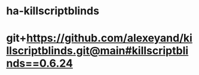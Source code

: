 # ha-killscriptblinds

# git+https://github.com/alexeyand/killscriptblinds.git@main#killscriptblinds==0.6.24

